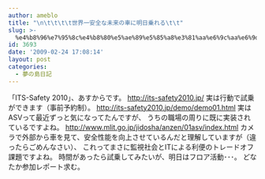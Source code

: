 ```yaml
---
author: ameblo
title: "\n\t\t\t\t世界一安全な未来の車に明日乗れる\t\t"
slug: >-
  %e4%b8%96%e7%95%8c%e4%b8%80%e5%ae%89%e5%85%a8%e3%81%aa%e6%9c%aa%e6%9d%a5%e3%81%ae%e8%bb%8a%e3%81%ab%e6%98%8e%e6%97%a5%e4%b9%97%e3%82%8c%e3%82%8b
id: 3693
date: '2009-02-24 17:08:14'
layout: post
categories:
  - 夢の島日記
---
```


「ITS-Safety 2010」、あすからです。 http://its-safety2010.jp/ 実は行動で試乗ができます（事前予約制）。 http://its-safety2010.jp/demo/demo01.html 実はASVって最近ずっと気になってたんですが、 うちの職場の周りに既に実装されているですよね。 http://www.mlit.go.jp/jidosha/anzen/01asv/index.html カメラで外部から車を見て、安全性能を向上させているんだと理解していますが（違ったらごめんなさい）、 これってまさに監視社会とITによる利便のトレードオフ課題ですよね。 時間があったら試乗してみたいが、明日はフロア活動･･･。 どなたか参加レポート求む。